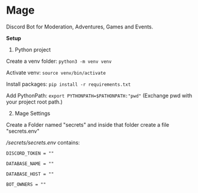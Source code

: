 # Mage
Discord Bot for Moderation, Adventures, Games and Events.

**Setup**

1. Python project

Create a venv folder: <code>python3 -m venv venv</code>

Activate venv: <code>source venv/bin/activate</code>

Install packages: <code>pip install -r requirements.txt</code>

Add PythonPath: <code>export PYTHONPATH=$PATHONPATH:"pwd"</code> (Exchange pwd with your project root path.)



2. Mage Settings

Create a Folder named "secrets" and inside that folder create a file "secrets.env"

*/secrets/secrets.env* contains:

<code>DISCORD_TOKEN = ""</code>

<code>DATABASE_NAME = ""</code>

<code>DATABASE_HOST = ""</code>

<code>BOT_OWNERS = ""</code>


